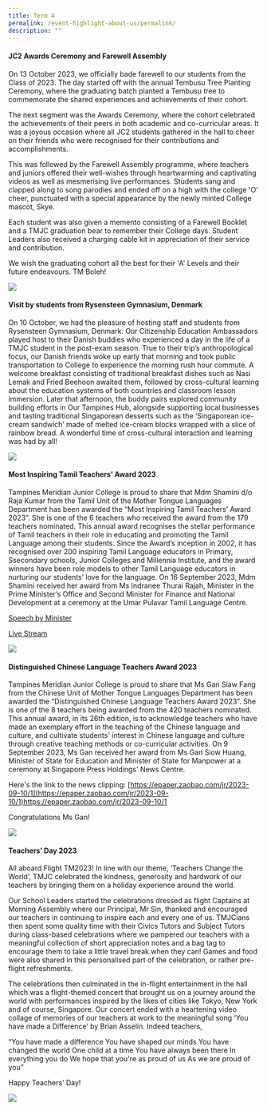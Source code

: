 ```yaml
---
title: Term 4
permalink: /event-highlight-about-us/permalink/
description: ""
---
```

#### JC2 Awards Ceremony and Farewell Assembly

On 13 October 2023, we officially bade farewell to our students from the Class of 2023. The day started off with the annual Tembusu Tree Planting Ceremony, where the graduating batch planted a Tembusu tree to commemorate the shared experiences and achievements of their cohort. 

The next segment was the Awards Ceremony, where the cohort celebrated the achievements of their peers in both academic and co-curricular areas. It was a joyous occasion where all JC2 students gathered in the hall to cheer on their friends who were recognised for their contributions and accomplishments. 

This was followed by the Farewell Assembly programme, where teachers and juniors offered their well-wishes through heartwarming and captivating videos as well as mesmerising live performances. Students sang and clapped along to song parodies and ended off on a high with the college 'O' cheer, punctuated with a special appearance by the newly minted College mascot, Skye. 

Each student was also given a memento consisting of a Farewell Booklet and a TMJC graduation bear to remember their College days. Student Leaders also received a charging cable kit in appreciation of their service and contribution.

We wish the graduating cohort all the best for their 'A' Levels and their future endeavours. TM Boleh!

![](/images/Event%20Highlights/2023/Term%204/2023-t4-events-farewellassembly_01.jpg)

#### Visit by students from Rysensteen Gymnasium, Denmark

On 10 October, we had the pleasure of hosting staff and students from Rysensteen Gymnasium, Denmark. Our Citizenship Education Ambassadors played host to their Danish buddies who experienced a day in the life of a TMJC student in the post-exam season. True to their trip’s anthropological focus, our Danish friends woke up early that morning and took public transportation to College to experience the morning rush hour commute. A welcome breakfast consisting of traditional breakfast dishes such as Nasi Lemak and Fried Beehoon awaited them, followed by cross-cultural learning about the education systems of both countries and classroom lesson immersion. Later that afternoon, the buddy pairs explored community building efforts in Our Tampines Hub, alongside supporting local businesses and tasting traditional Singaporean desserts such as the ‘Singaporean ice-cream sandwich’ made of melted ice-cream blocks wrapped with a slice of rainbow bread. A wonderful time of cross-cultural interaction and learning was had by all! 

![](/images/Event%20Highlights/2023/Term%204/2023-t4-events-danishschoolvisit_01.jpg)

#### Most Inspiring Tamil Teachers’ Award 2023

Tampines Meridian Junior College is proud to share that Mdm Shamini d/o Raja Kumar from the Tamil Unit of the Mother Tongue Languages Department has been awarded the “Most Inspiring Tamil Teachers’ Award 2023”. She is one of the 6 teachers who received the award from the 179 teachers nominated. This annual award recognises the stellar performance of Tamil teachers in their role in educating and promoting the Tamil Language among their students. Since the Award’s inception in 2002, it has recognised over 200 inspiring Tamil Language educators in Primary, Ssecondary schools, Junior Colleges and Millennia Institute, and the award winners have been role models to other Tamil Language educators in nurturing our students’ love for the language. On 16 September 2023, Mdm Shamini received her award from Ms Indranee Thurai Rajah, Minister in the Prime Minister’s Office and Second Minister for Finance and National Development at a ceremony at the Umar Pulavar Tamil Language Centre. 

[Speech by Minister](https://www.pmo.gov.sg/Newsroom/Minister-Indranee-Rajah-at-the-2023-Most-Inspiring-Tamil-Teachers-Award-Ceremony#:~:text=Take%20for%20instance%2C%20Mdm%20Kayal,new%20pedagogies%20with%20her%20team)

[Live Stream](https://www.youtube.com/watch?v=BWrI7UU0bos&feature=youtu.be)

![](/images/Event%20Highlights/2023/Term%204/2023-t4-events-tamilteacheraward_01.jpg)

#### Distinguished Chinese Language Teachers Award 2023

Tampines Meridian Junior College is proud to share that Ms Gan Siaw Fang from the Chinese Unit of Mother Tongue Languages Department has been awarded the “Distinguished Chinese Language Teachers Award 2023”. She is one of the 8 teachers being awarded from the 420 teachers nominated. This annual award, in its 26th edition, is to acknowledge teachers who have made an exemplary effort in the teaching of the Chinese language and culture, and cultivate students' interest in Chinese language and culture through creative teaching methods or co-curricular activities. On 9 September 2023, Ms Gan received her award from Ms Gan Siow Huang, Minister of State for Education and Minister of State for Manpower at a ceremony at Singapore Press Holdings' News Centre. 

Here's the link to the news clipping: [https://epaper.zaobao.com/jr/2023-09-10/1](https://epaper.zaobao.com/jr/2023-09-10/1)https://epaper.zaobao.com/jr/2023-09-10/1

Congratulations Ms Gan!

![](/images/Event%20Highlights/2023/Term%204/2023-t4-events-clteacheraward_01.jpg)

#### Teachers’ Day 2023 

All aboard Flight TM2023! In line with our theme, ‘Teachers Change the World’, TMJC celebrated the kindness, generosity and hardwork of our teachers by bringing them on a holiday experience around the world. 

Our School Leaders started the celebrations dressed as flight Captains at Morning Assembly where our Principal, Mr Sin, thanked and encouraged our teachers in continuing to inspire each and every one of us. TMJCians then spent some quality time with their Civics Tutors and Subject Tutors during class-based celebrations where we pampered our teachers with a meaningful collection of short appreciation notes and a bag tag to encourage them to take a little travel break when they can! Games and food were also shared in this personalised part of the celebration, or rather pre-flight refreshments.

The celebrations then culminated in the in-flight entertainment in the hall which was a flight-themed concert that brought us on a journey around the world with performances inspired by the likes of cities like Tokyo, New York and of course, Singapore. Our concert ended with a heartening video collage of memories of our teachers at work to the meaningful song ‘You have made a Difference’ by Brian Asselin. Indeed teachers, 

“You have made a difference
You have shaped our minds
You have changed the world
One child at a time
You have always been there
In everything you do
We hope that you're as proud of us
As we are proud of you”

Happy Teachers’ Day! 

![](/images/Event%20Highlights/2023/Term%204/2023-t4-events-teachersday_01.jpg)